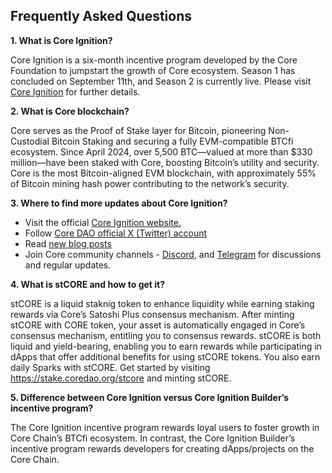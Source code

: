 ## Frequently Asked Questions ## 

**1. What is Core Ignition?**  
  
Core Ignition is a six-month incentive program developed by the Core Foundation to jumpstart the growth of Core ecosystem. Season 1 has concluded on September 11th, and Season 2 is currently live. Please visit [Core Ignition](https://ignition.coredao.org) for further details.

  
**2. What is Core blockchain?**  
  
Core serves as the Proof of Stake layer for Bitcoin, pioneering Non-Custodial Bitcoin Staking and securing a fully EVM-compatible BTCfi ecosystem. Since April 2024, over 5,500 BTC—valued at more than $330 million—have been staked with Core, boosting Bitcoin’s utility and security. Core is the most Bitcoin-aligned EVM blockchain, with approximately 55% of Bitcoin mining hash power contributing to the network’s security.

  
**3. Where to find more updates about Core Ignition?**  
* Visit the official [Core Ignition website.](https://ignition.coredao.org/)
* Follow [Core DAO official X (Twitter) account](https://x.com/Coredao_Org)
* Read [new blog posts](https://coredao.org/explore/blog)
* Join Core community channels - [Discord](https://discord.com/invite/coredaoofficial), and [Telegram](https://t.me/CoreDAOTelegram) for discussions and regular updates.

  
**4. What is stCORE and how to get it?**  
  
stCORE is a liquid staknig token to enhance liquidity while earning staking rewards via Core’s Satoshi Plus consensus mechanism. After minting stCORE with CORE token, your asset is automatically engaged in Core’s consensus mechanism, entitling you to consensus rewards. stCORE is both liquid and yield-bearing, enabling you to earn rewards while participating in dApps that offer additional benefits for using stCORE tokens. You also earn daily Sparks with stCORE. Get started by visiting https://stake.coredao.org/stcore and minting stCORE. 


**5. Difference between Core Ignition versus Core Ignition Builder’s incentive program?**
  
The Core Ignition incentive program rewards loyal users to foster growth in Core Chain’s BTCfi ecosystem. In contrast, the Core Ignition Builder’s incentive program rewards developers for creating dApps/projects on the Core Chain.
